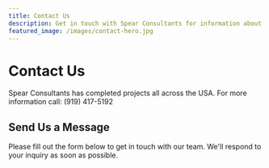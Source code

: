 ```yaml
---
title: Contact Us
description: Get in touch with Spear Consultants for information about public funding and evaluations.
featured_image: /images/contact-hero.jpg
---
```


# Contact Us

Spear Consultants has completed projects all across the USA. For more information call: (919) 417-5192

## Send Us a Message

Please fill out the form below to get in touch with our team. We'll respond to your inquiry as soon as possible.
